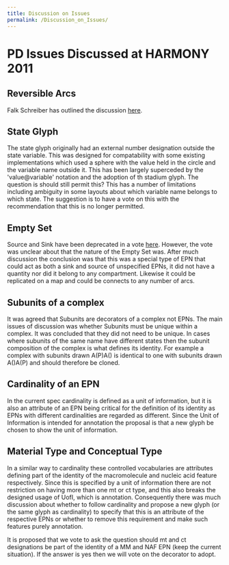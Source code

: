 ```yaml
---
title: Discussion on Issues
permalink: /Discussion_on_Issues/
---
```


PD Issues Discussed at HARMONY 2011
===================================

Reversible Arcs
---------------

Falk Schreiber has outlined the discussion [here](/Events/SBGN-6.5/SBGN_languages_breakout_topics "wikilink").

State Glyph
-----------

The state glyph originally had an external number designation outside the state variable. This was designed for compatability with some existing implementations which used a sphere with the value held in the circle and the variable name outside it. This has been largely superceded by the 'value@variable' notation and the adoption of th stadium glyph. The question is should still permit this? This has a number of limitations including ambiguity in some layouts about which variable name belongs to which state. The suggestion is to have a vote on this with the recommendation that this is no longer permitted.

Empty Set
---------

Source and Sink have been deprecated in a vote [here](/PD_Development "wikilink"). However, the vote was unclear about that the nature of the Empty Set was. After much discussion the conclusion was that this was a special type of EPN that could act as both a sink and source of unspecified EPNs, it did not have a quantity nor did it belong to any compartment. Likewise it could be replicated on a map and could be connects to any number of arcs.

Subunits of a complex
---------------------

It was agreed that Subunits are decorators of a complex not EPNs. The main issues of discussion was whether Subunits must be unique within a complex. It was concluded that they did not need to be unique. In cases where subunits of the same name have different states then the subunit composition of the complex is what defines its identity. For example a complex with subunits drawn A(P)A() is identical to one with subunits drawn A()A(P) and should therefore be cloned.

Cardinality of an EPN
---------------------

In the current spec cardinality is defined as a unit of information, but it is also an attribute of an EPN being critical for the definition of its identity as EPNs with different cardinalities are regarded as different. Since the Unit of Information is intended for annotation the proposal is that a new glyph be chosen to show the unit of information.

Material Type and Conceptual Type
---------------------------------

In a similar way to cardinality these controlled vocabularies are attributes defining part of the identity of the macromolecule and nucleic acid feature respectively. Since this is specified by a unit of information there are not restriction on having more than one mt or ct type, and this also breaks the designed usage of UofI, which is annotation. Consequently there was much discussion about whether to follow cardinality and propose a new glyph (or the same glyph as cardinality) to specify that this is an attribute of the respective EPNs or whether to remove this requirement and make such features purely annotation.

It is proposed that we vote to ask the question should mt and ct designations be part of the identity of a MM and NAF EPN (keep the current situation). If the answer is yes then we will vote on the decorator to adopt.